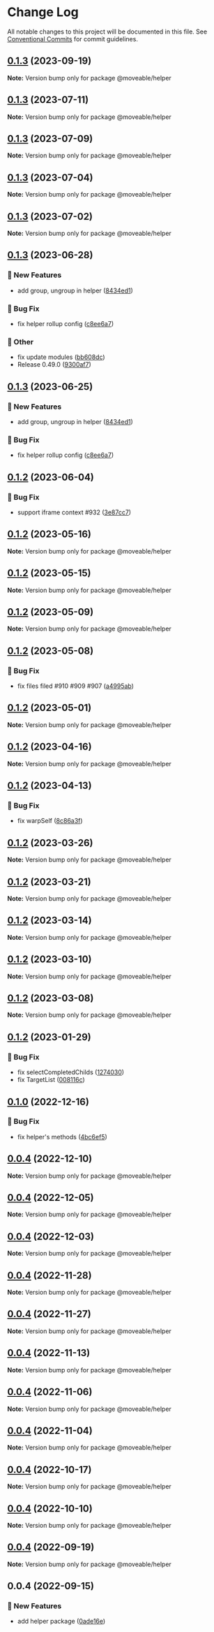 # Change Log

All notable changes to this project will be documented in this file.
See [Conventional Commits](https://conventionalcommits.org) for commit guidelines.

## [0.1.3](https://github.com/daybrush/moveable/blob/master/packages/helper/compare/@moveable/helper@0.1.3...@moveable/helper@0.1.3) (2023-09-19)

**Note:** Version bump only for package @moveable/helper





## [0.1.3](https://github.com/daybrush/moveable/blob/master/packages/helper/compare/@moveable/helper@0.1.3...@moveable/helper@0.1.3) (2023-07-11)

**Note:** Version bump only for package @moveable/helper





## [0.1.3](https://github.com/daybrush/moveable/blob/master/packages/helper/compare/@moveable/helper@0.1.3...@moveable/helper@0.1.3) (2023-07-09)

**Note:** Version bump only for package @moveable/helper





## [0.1.3](https://github.com/daybrush/moveable/blob/master/packages/helper/compare/@moveable/helper@0.1.3...@moveable/helper@0.1.3) (2023-07-04)

**Note:** Version bump only for package @moveable/helper





## [0.1.3](https://github.com/daybrush/moveable/blob/master/packages/helper/compare/@moveable/helper@0.1.3...@moveable/helper@0.1.3) (2023-07-02)

**Note:** Version bump only for package @moveable/helper





## [0.1.3](https://github.com/daybrush/moveable/blob/master/packages/helper/compare/@moveable/helper@0.1.2...@moveable/helper@0.1.3) (2023-06-28)


### :rocket: New Features

* add group, ungroup in helper ([8434ed1](https://github.com/daybrush/moveable/blob/master/packages/helper/commit/8434ed19853a158739b3e9b936d63825c6824c96))


### :bug: Bug Fix

* fix helper rollup config ([c8ee6a7](https://github.com/daybrush/moveable/blob/master/packages/helper/commit/c8ee6a7b78f7bbb4606b997d1fdae2ebc2d8ff21))


### :mega: Other

* fix update modules ([bb608dc](https://github.com/daybrush/moveable/blob/master/packages/helper/commit/bb608dc0d1d9eb13e538d1026c05809d89757b1d))
* Release 0.49.0 ([9300af7](https://github.com/daybrush/moveable/blob/master/packages/helper/commit/9300af7b4297f6dfe9160aee87a1b810490c2753))



## [0.1.3](https://github.com/daybrush/moveable/blob/master/packages/helper/compare/@moveable/helper@0.1.2...@moveable/helper@0.1.3) (2023-06-25)


### :rocket: New Features

* add group, ungroup in helper ([8434ed1](https://github.com/daybrush/moveable/blob/master/packages/helper/commit/8434ed19853a158739b3e9b936d63825c6824c96))


### :bug: Bug Fix

* fix helper rollup config ([c8ee6a7](https://github.com/daybrush/moveable/blob/master/packages/helper/commit/c8ee6a7b78f7bbb4606b997d1fdae2ebc2d8ff21))



## [0.1.2](https://github.com/daybrush/moveable/blob/master/packages/helper/compare/@moveable/helper@0.1.2...@moveable/helper@0.1.2) (2023-06-04)


### :bug: Bug Fix

* support iframe context #932 ([3e87cc7](https://github.com/daybrush/moveable/blob/master/packages/helper/commit/3e87cc7fed43160ca342630fed2f413876f8a518))



## [0.1.2](https://github.com/daybrush/moveable/blob/master/packages/helper/compare/@moveable/helper@0.1.2...@moveable/helper@0.1.2) (2023-05-16)

**Note:** Version bump only for package @moveable/helper





## [0.1.2](https://github.com/daybrush/moveable/blob/master/packages/helper/compare/@moveable/helper@0.1.2...@moveable/helper@0.1.2) (2023-05-15)

**Note:** Version bump only for package @moveable/helper





## [0.1.2](https://github.com/daybrush/moveable/blob/master/packages/helper/compare/@moveable/helper@0.1.2...@moveable/helper@0.1.2) (2023-05-09)

**Note:** Version bump only for package @moveable/helper





## [0.1.2](https://github.com/daybrush/moveable/blob/master/packages/helper/compare/@moveable/helper@0.1.2...@moveable/helper@0.1.2) (2023-05-08)


### :bug: Bug Fix

* fix files filed #910 #909 #907 ([a4995ab](https://github.com/daybrush/moveable/blob/master/packages/helper/commit/a4995ab1acb3a34974e1d5a20d17fb2ee17ddc0c))



## [0.1.2](https://github.com/daybrush/moveable/blob/master/packages/helper/compare/@moveable/helper@0.1.2...@moveable/helper@0.1.2) (2023-05-01)

**Note:** Version bump only for package @moveable/helper





## [0.1.2](https://github.com/daybrush/moveable/blob/master/packages/helper/compare/@moveable/helper@0.1.2...@moveable/helper@0.1.2) (2023-04-16)

**Note:** Version bump only for package @moveable/helper





## [0.1.2](https://github.com/daybrush/moveable/blob/master/packages/helper/compare/@moveable/helper@0.1.2...@moveable/helper@0.1.2) (2023-04-13)


### :bug: Bug Fix

* fix warpSelf ([8c86a3f](https://github.com/daybrush/moveable/blob/master/packages/helper/commit/8c86a3f95e5d0b8832b1d9b65bf72f598eb8d0cb))



## [0.1.2](https://github.com/daybrush/moveable/blob/master/packages/helper/compare/@moveable/helper@0.1.2...@moveable/helper@0.1.2) (2023-03-26)

**Note:** Version bump only for package @moveable/helper





## [0.1.2](https://github.com/daybrush/moveable/blob/master/packages/helper/compare/@moveable/helper@0.1.2...@moveable/helper@0.1.2) (2023-03-21)

**Note:** Version bump only for package @moveable/helper





## [0.1.2](https://github.com/daybrush/moveable/blob/master/packages/helper/compare/@moveable/helper@0.1.2...@moveable/helper@0.1.2) (2023-03-14)

**Note:** Version bump only for package @moveable/helper





## [0.1.2](https://github.com/daybrush/moveable/blob/master/packages/helper/compare/@moveable/helper@0.1.2...@moveable/helper@0.1.2) (2023-03-10)

**Note:** Version bump only for package @moveable/helper





## [0.1.2](https://github.com/daybrush/moveable/blob/master/packages/helper/compare/@moveable/helper@0.1.2...@moveable/helper@0.1.2) (2023-03-08)

**Note:** Version bump only for package @moveable/helper





## [0.1.2](https://github.com/daybrush/moveable/blob/master/packages/helper/compare/@moveable/helper@0.1.0...@moveable/helper@0.1.2) (2023-01-29)


### :bug: Bug Fix

* fix selectCompletedChilds ([1274030](https://github.com/daybrush/moveable/blob/master/packages/helper/commit/127403091afe221411dd8c2fa4ba072638bf0688))
* fix TargetList ([008116c](https://github.com/daybrush/moveable/blob/master/packages/helper/commit/008116cd0b6624b95c179a6eeed3e897de6e488c))



## [0.1.0](https://github.com/daybrush/moveable/blob/master/packages/helper/compare/@moveable/helper@0.0.4...@moveable/helper@0.1.0) (2022-12-16)


### :bug: Bug Fix

* fix helper's methods ([4bc6ef5](https://github.com/daybrush/moveable/blob/master/packages/helper/commit/4bc6ef511f7652966e1a87cd7d0a53e6687a1707))



## [0.0.4](https://github.com/daybrush/moveable/blob/master/packages/helper/compare/@moveable/helper@0.0.4...@moveable/helper@0.0.4) (2022-12-10)

**Note:** Version bump only for package @moveable/helper





## [0.0.4](https://github.com/daybrush/moveable/blob/master/packages/helper/compare/@moveable/helper@0.0.4...@moveable/helper@0.0.4) (2022-12-05)

**Note:** Version bump only for package @moveable/helper





## [0.0.4](https://github.com/daybrush/moveable/blob/master/packages/helper/compare/@moveable/helper@0.0.4...@moveable/helper@0.0.4) (2022-12-03)

**Note:** Version bump only for package @moveable/helper





## [0.0.4](https://github.com/daybrush/moveable/blob/master/packages/helper/compare/@moveable/helper@0.0.4...@moveable/helper@0.0.4) (2022-11-28)

**Note:** Version bump only for package @moveable/helper





## [0.0.4](https://github.com/daybrush/moveable/blob/master/packages/helper/compare/@moveable/helper@0.0.4...@moveable/helper@0.0.4) (2022-11-27)

**Note:** Version bump only for package @moveable/helper





## [0.0.4](https://github.com/daybrush/moveable/blob/master/packages/helper/compare/@moveable/helper@0.0.4...@moveable/helper@0.0.4) (2022-11-13)

**Note:** Version bump only for package @moveable/helper





## [0.0.4](https://github.com/daybrush/moveable/blob/master/packages/helper/compare/@moveable/helper@0.0.4...@moveable/helper@0.0.4) (2022-11-06)

**Note:** Version bump only for package @moveable/helper





## [0.0.4](https://github.com/daybrush/moveable/blob/master/packages/helper/compare/@moveable/helper@0.0.4...@moveable/helper@0.0.4) (2022-11-04)

**Note:** Version bump only for package @moveable/helper





## [0.0.4](https://github.com/daybrush/moveable/blob/master/packages/helper/compare/@moveable/helper@0.0.4...@moveable/helper@0.0.4) (2022-10-17)

**Note:** Version bump only for package @moveable/helper





## [0.0.4](https://github.com/daybrush/moveable/blob/master/packages/helper/compare/@moveable/helper@0.0.4...@moveable/helper@0.0.4) (2022-10-10)

**Note:** Version bump only for package @moveable/helper





## [0.0.4](https://github.com/daybrush/moveable/blob/master/packages/helper/compare/@moveable/helper@0.0.4...@moveable/helper@0.0.4) (2022-09-19)

**Note:** Version bump only for package @moveable/helper





## 0.0.4 (2022-09-15)


### :rocket: New Features

* add helper package ([0ade16e](https://github.com/daybrush/moveable/blob/master/packages/helper/commit/0ade16e9f0dd3adfe41a0ea92d2eb4a81d5aaade))
